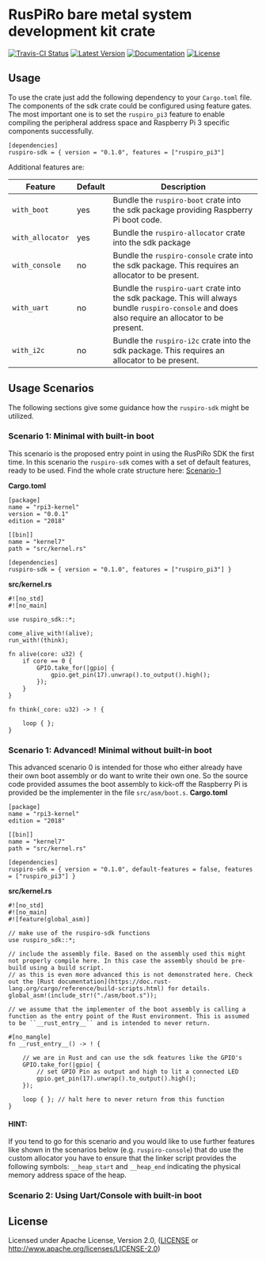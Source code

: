# RusPiRo bare metal system development kit crate



[![Travis-CI Status](https://api.travis-ci.org/RusPiRo/ruspiro-sdk.svg?branch=master)](https://travis-ci.org/RusPiRo/ruspiro-sdk)
[![Latest Version](https://img.shields.io/crates/v/ruspiro-sdk.svg)](https://crates.io/crates/ruspiro-sdk)
[![Documentation](https://docs.rs/ruspiro-sdk/badge.svg)](https://docs.rs/ruspiro-sdk)
[![License](https://img.shields.io/crates/l/ruspiro-sdk.svg)](https://github.com/RusPiRo/ruspiro-sdk#license)


## Usage
To use the crate just add the following dependency to your ``Cargo.toml`` file. The components of the sdk crate could be configured using feature gates. The most important one is to set the ``ruspiro_pi3`` feature to enable compiling the peripheral address space and Raspberry Pi 3 specific components successfully.
```
[dependencies]
ruspiro-sdk = { version = "0.1.0", features = ["ruspiro_pi3"]
```

Additional features are:

| Feature            | Default | Description |
|--------------------|---------|-------------|
| ``with_boot``      | yes     | Bundle the ``ruspiro-boot`` crate into the sdk package providing Raspberry Pi boot code.|
| ``with_allocator`` | yes     | Bundle the ``ruspiro-allocator`` crate into the sdk package|
| ``with_console``   | no      | Bundle the ``ruspiro-console`` crate into the sdk package. This requires an allocator to be present. |
| ``with_uart``      | no      | Bundle the ``ruspiro-uart`` crate into the sdk package. This will always bundle ``ruspiro-console`` and does also require an allocator to be present.|
| ``with_i2c``       | no      | Bundle the ``ruspiro-i2c`` crate into the sdk package. This requires an allocator to be present. |


## Usage Scenarios

The following sections give some guidance how the ``ruspiro-sdk`` might be utilized.

### Scenario 1: Minimal with built-in boot
This scenario is the proposed entry point in using the RusPiRo SDK the first time. In this scenario the ``ruspiro-sdk`` comes with a set of default features, ready to be used.
Find the whole crate structure here: [Scenario-1](scenario-1)

**Cargo.toml**
```
[package]
name = "rpi3-kernel"
version = "0.0.1"
edition = "2018"

[[bin]]
name = "kernel7"
path = "src/kernel.rs"

[dependencies]
ruspiro-sdk = { version = "0.1.0", features = ["ruspiro_pi3"] }
```

**src/kernel.rs**
```
#![no_std]
#![no_main]

use ruspiro_sdk::*;

come_alive_with!(alive);
run_with!(think);

fn alive(core: u32) {
    if core == 0 {
        GPIO.take_for(|gpio| {
            gpio.get_pin(17).unwrap().to_output().high();
        });
    }
}

fn think(_core: u32) -> ! {

    loop { };
}
```

### Scenario 1: **Advanced!** Minimal without built-in boot

This advanced scenario 0 is intended for those who either already have their own boot assembly or do want to write their own one.
So the source code provided assumes the boot assembly to kick-off the Raspberry Pi is provided be the implementer in the file ``src/asm/boot.s``.
**Cargo.toml**
```
[package]
name = "rpi3-kernel"
edition = "2018"

[[bin]]
name = "kernel7"
path = "src/kernel.rs"

[dependencies]
ruspiro-sdk = { version = "0.1.0", default-features = false, features = ["ruspiro_pi3"] }
```

**src/kernel.rs**
```
#![no_std]
#![no_main]
#![feature(global_asm)]

// make use of the ruspiro-sdk functions
use ruspiro_sdk::*;

// include the assembly file. Based on the assembly used this might not properly compile here. In this case the assembly should be pre-build using a build script.
// as this is even more advanced this is not demonstrated here. Check out the [Rust documentation](https://doc.rust-lang.org/cargo/reference/build-scripts.html) for details.
global_asm!(include_str!("./asm/boot.s"));

// we assume that the implementer of the boot assembly is calling a function as the entry point of the Rust environment. This is assumed to be ``__rust_entry__`` and is intended to never return.

#[no_mangle]
fn __rust_entry__() -> ! {
    
    // we are in Rust and can use the sdk features like the GPIO's
    GPIO.take_for(|gpio| {
        // set GPIO Pin as output and high to lit a connected LED
        gpio.get_pin(17).unwrap().to_output().high();
    });

    loop { }; // halt here to never return from this function
} 
```

#### HINT:
If you tend to go for this scenario and you would like to use further features like shown in the scenarios below (e.g. ``ruspiro-console``) that do use the custom allocator you have to ensure that the linker script provides the following symbols:
``__heap_start`` and ``__heap_end`` indicating the physical memory address space of the heap.

### Scenario 2: Using Uart/Console with built-in boot



## License
Licensed under Apache License, Version 2.0, ([LICENSE](LICENSE) or http://www.apache.org/licenses/LICENSE-2.0)